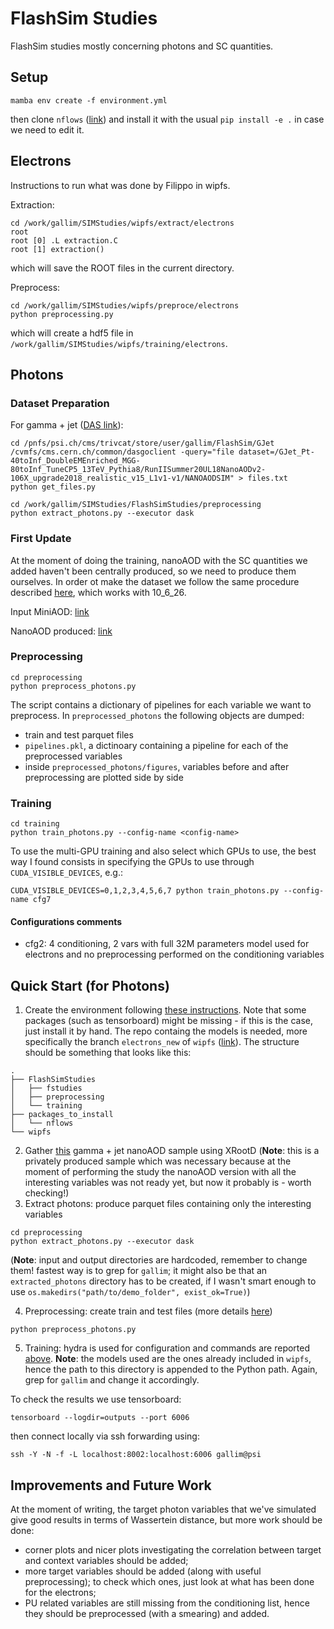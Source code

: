# FlashSim Studies 

FlashSim studies mostly concerning photons and SC quantities.

## Setup

```
mamba env create -f environment.yml
```

then clone ```nflows``` ([link](https://github.com/maxgalli/nflows.git)) and install it with the usual ```pip install -e .``` in case we need to edit it.

## Electrons

Instructions to run what was done by Filippo in wipfs.

Extraction:

```
cd /work/gallim/SIMStudies/wipfs/extract/electrons
root 
root [0] .L extraction.C
root [1] extraction()
```
which will save the ROOT files in the current directory.

Preprocess:
```
cd /work/gallim/SIMStudies/wipfs/preproce/electrons
python preprocessing.py
```
which will create a hdf5 file in ```/work/gallim/SIMStudies/wipfs/training/electrons```.

## Photons

### Dataset Preparation

For gamma + jet ([DAS link](https://cmsweb.cern.ch/das/request?view=list&limit=50&instance=prod%2Fglobal&input=dataset%3D%2FGJet_Pt-40toInf_DoubleEMEnriched_MGG-80toInf_TuneCP5_13TeV_Pythia8%2FRunIISummer20UL18NanoAODv2-106X_upgrade2018_realistic_v15_L1v1-v1%2FNANOAODSIM)):

```
cd /pnfs/psi.ch/cms/trivcat/store/user/gallim/FlashSim/GJet
/cvmfs/cms.cern.ch/common/dasgoclient -query="file dataset=/GJet_Pt-40toInf_DoubleEMEnriched_MGG-80toInf_TuneCP5_13TeV_Pythia8/RunIISummer20UL18NanoAODv2-106X_upgrade2018_realistic_v15_L1v1-v1/NANOAODSIM" > files.txt
python get_files.py

cd /work/gallim/SIMStudies/FlashSimStudies/preprocessing
python extract_photons.py --executor dask
```

### First Update

At the moment of doing the training, nanoAOD with the SC quantities we added haven't been centrally produced, so we need to produce them ourselves. In order ot make the dataset we follow the same procedure described [here](https://gist.github.com/maxgalli/0886ec4290672ecf57031ac969c4ade5), which works with 10_6_26. 

Input MiniAOD: [link](https://cmsweb.cern.ch/das/request?view=list&limit=50&instance=prod%2Fglobal&input=dataset%3D%2FGJet_Pt-40toInf_DoubleEMEnriched_MGG-80toInf_TuneCP5_13TeV_Pythia8%2FRunIISummer20UL18MiniAOD-106X_upgrade2018_realistic_v11_L1v1-v3%2FMINIAODSIM)

NanoAOD produced: [link](https://cmsweb.cern.ch/das/request?input=dataset%3D%2FGJet_Pt-40toInf_DoubleEMEnriched_MGG-80toInf_TuneCP5_13TeV_Pythia8%2Fgallim-crab_FlashSimPhotonSample-ee6432161e5c185bb80950ddbb7162c0%2FUSER&instance=prod/phys03)

### Preprocessing

```
cd preprocessing 
python preprocess_photons.py
```

The script contains a dictionary of pipelines for each variable we want to preprocess. In ```preprocessed_photons``` the following objects are dumped:
- train and test parquet files
- ```pipelines.pkl```, a dictinoary containing a pipeline for each of the preprocessed variables
- inside ```preprocessed_photons/figures```, variables before and after preprocessing are plotted side by side

### Training

```
cd training
python train_photons.py --config-name <config-name>
```

To use the multi-GPU training and also select which GPUs to use, the best way I found consists in specifying the GPUs to use through ```CUDA_VISIBLE_DEVICES```, e.g.:

```
CUDA_VISIBLE_DEVICES=0,1,2,3,4,5,6,7 python train_photons.py --config-name cfg7
```

#### Configurations comments

- cfg2: 4 conditioning, 2 vars with full 32M parameters model used for electrons and no preprocessing performed on the conditioning variables

## Quick Start (for Photons)

1. Create the environment following [these instructions](#setup). Note that some packages (such as tensorboard) might be missing - if this is the case, just install it by hand. The repo containg the models is needed, more specifically the branch ```electrons_new``` of ```wipfs``` ([link](https://github.com/francesco-vaselli/wipfs/tree/electrons_new)). The structure should be something that looks like this:
```
.
├── FlashSimStudies
│   ├── fstudies
│   ├── preprocessing
│   └── training
├── packages_to_install
│   └── nflows
└── wipfs
``` 

2. Gather [this](https://cmsweb.cern.ch/das/request?input=dataset%3D%2FGJet_Pt-40toInf_DoubleEMEnriched_MGG-80toInf_TuneCP5_13TeV_Pythia8%2Fgallim-crab_FlashSimPhotonSample-ee6432161e5c185bb80950ddbb7162c0%2FUSER&instance=prod/phys03) gamma + jet nanoAOD sample using XRootD (**Note**: this is a privately produced sample which was necessary because at the moment of performing the study the nanoAOD version with all the interesting variables was not ready yet, but now it probably is - worth checking!)
3. Extract photons: produce parquet files containing only the interesting variables
```
cd preprocessing
python extract_photons.py --executor dask
```
(**Note**: input and output directories are hardcoded, remember to change them! fastest way is to grep for ```gallim```; it might also be that an ```extracted_photons``` directory has to be created, if I wasn't smart enough to use ```os.makedirs("path/to/demo_folder", exist_ok=True)```)

4. Preprocessing: create train and test files (more details [here](#preprocessing))
```
python preprocess_photons.py
```

5. Training: hydra is used for configuration and commands are reported [above](#training). **Note**: the models used are the ones already included in ```wipfs```, hence the path to this directory is appended to the Python path. Again, grep for ```gallim``` and change it accordingly.

To check the results we use tensorboard:
```
tensorboard --logdir=outputs --port 6006
```
then connect locally via ssh forwarding using:
```
ssh -Y -N -f -L localhost:8002:localhost:6006 gallim@psi
```

## Improvements and Future Work

At the moment of writing, the target photon variables that we've simulated give good results in terms of Wassertein distance, but more work should be done:

- corner plots and nicer plots investigating the correlation between target and context variables should be added;
- more target variables should be added (along with useful preprocessing); to check which ones, just look at what has been done for the electrons;
- PU related variables are still missing from the conditioning list, hence they should be preprocessed (with a smearing) and added.